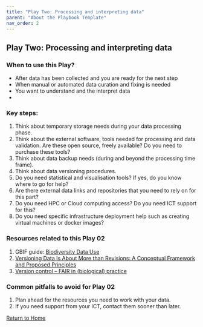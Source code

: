 ```yaml
---
title: "Play Two: Processing and interpreting data"
parent: "About the Playbook Template"
nav_order: 2
---
```


## Play Two: Processing and interpreting data
### When to use this Play? 
- After data has been collected and you are ready for the next step
- When manual or automated data curation and fixing is needed
- You want to understand and the interpret data
- 
### Key steps:
1. Τhink about temporary storage needs during your data processing phase.
2. Think about the external software, tools needed for processing and data validation. Are
these open source, freely available? Do you need to purchase these tools?
3. Think about data backup needs (during and beyond the processing time frame).
4. Think about data versioning procedures.
5. Do you need statistical and visualisation tools? If yes, do you know where to go for
help?
6. Are there external data links and repositories that you need to rely on for this part?
7. Do you need HPC or Cloud computing access? Do you need ICT support for this?
8. Do you need specific infrastructure deployment help such as creating virtual machines or docker images?

### Resources related to this Play 02

1. GBIF guide: [Biodiversity Data Use](https://docs.gbif.org/course-data-use/en/r.html)
2. [Versioning Data Is About More than Revisions: A Conceptual Framework and Proposed Principles](http://doi.org/10.5334/dsj-2021-012)
3. [Version control – FAIR in (biological) practice](https://carpentries-incubator.github.io/fair-bio-practice/11-version-control/index.html)

### Common pitfalls to avoid for Play 02
1. Plan ahead for the resources you need to work with your data.
2. If you need support from your ICT, contact them sooner than later.


[Return to Home](index.md)
